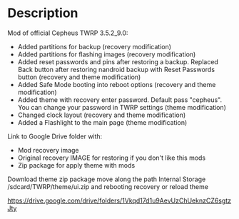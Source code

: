# Description

Mod of official Cepheus TWRP 3.5.2_9.0:

- Added partitions for backup (recovery modification)
- Added partitions for flashing images (recovery modification)
- Added reset passwords and pins after restoring a backup. Replaced Back button after restoring nandroid backup with Reset Passwords button (recovery and theme modification)
- Added Safe Mode booting into reboot options (recovery and theme modification)
- Added theme with recovery enter password. Default pass "cepheus". You can change your password in TWRP settings (theme modification)
- Changed clock layout (recovery and theme modification)
- Added a Flashlight to the main page (theme modification)

Link to Google Drive folder with:
- Mod recovery image
- Original recovery IMAGE for restoring if you don't like this mods
- Zip package for apply theme with mods

Download theme zip package move along the path Internal Storage /sdcard/TWRP/theme/ui.zip and rebooting recovery or reload theme

https://drive.google.com/drive/folders/1Vkqd17d1u9AevUzChUeknzCZ6sgtzJty
